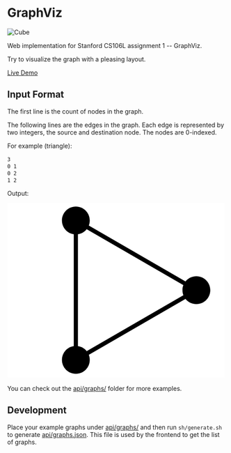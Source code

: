 # GraphViz

![Cube](images/cube.gif)

Web implementation for Stanford CS106L assignment 1 -- GraphViz.

Try to visualize the graph with a pleasing layout.

[Live Demo](https://jaxvanyang.github.io/GraphViz)

## Input Format

The first line is the count of nodes in the graph.

The following lines are the edges in the graph. Each edge is represented by two integers, the source and destination node. The nodes are 0-indexed.

For example (triangle):

```text
3
0 1
0 2
1 2
```

Output:

![triangle](images/triangle.png)

You can check out the [api/graphs/](api/graphs/) folder for more examples.

## Development

Place your example graphs under [api/graphs/](api/graphs/) and then run `sh/generate.sh` to generate [api/graphs.json](api/graphs.json). This file is used by the frontend to get the list of graphs.